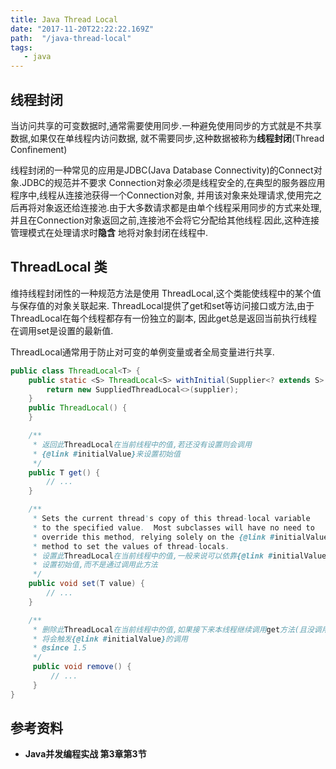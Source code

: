 ```yaml
---
title: Java Thread Local
date: "2017-11-20T22:22:22.169Z"
path:  "/java-thread-local"
tags:
   - java
---
```




## 线程封闭

当访问共享的可变数据时,通常需要使用同步.一种避免使用同步的方式就是不共享数据,如果仅在单线程内访问数据,
就不需要同步,这种数据被称为**线程封闭**(Thread Confinement)

线程封闭的一种常见的应用是JDBC(Java Database Connectivity)的Connect对象.JDBC的规范并不要求
Connection对象必须是线程安全的,在典型的服务器应用程序中,线程从连接池获得一个Connection对象,
并用该对象来处理请求,使用完之后再将对象返还给连接池.由于大多数请求都是由单个线程采用同步的方式来处理,
并且在Connection对象返回之前,连接池不会将它分配给其他线程.因此,这种连接管理模式在处理请求时**隐含**
地将对象封闭在线程中.

## ThreadLocal 类

维持线程封闭性的一种规范方法是使用 ThreadLocal,这个类能使线程中的某个值与保存值的对象关联起来.
ThreadLocal提供了get和set等访问接口或方法,由于ThreadLocal在每个线程都存有一份独立的副本,
因此get总是返回当前执行线程在调用set是设置的最新值.

ThreadLocal通常用于防止对可变的单例变量或者全局变量进行共享.

```java
public class ThreadLocal<T> {
    public static <S> ThreadLocal<S> withInitial(Supplier<? extends S> supplier) {
        return new SuppliedThreadLocal<>(supplier);
    }
    public ThreadLocal() {
    }

    /**
     * 返回此ThreadLocal在当前线程中的值,若还没有设置则会调用
     * {@link #initialValue}来设置初始值
     */
    public T get() {
        // ...
    }

    /**
     * Sets the current thread's copy of this thread-local variable
     * to the specified value.  Most subclasses will have no need to
     * override this method, relying solely on the {@link #initialValue}
     * method to set the values of thread-locals.
     * 设置此ThreadLocal在当前线程中的值,一般来说可以依靠{@link #initialValue}
     * 设置初始值,而不是通过调用此方法
     */
    public void set(T value) {
        // ...
    }

    /**
     * 删除此ThreadLocal在当前线程中的值,如果接下来本线程继续调用get方法(且没调用set方法),
     * 将会触发{@link #initialValue}的调用
     * @since 1.5
     */
     public void remove() {
         // ...
     }
}
```



## 参考资料
* **Java并发编程实战 第3章第3节**
